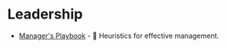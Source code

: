 # Leadership

- [Manager's Playbook](https://github.com/ksindi/managers-playbook) - 📖 Heuristics for effective management.

